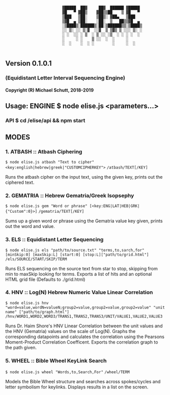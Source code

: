 ```  
                         ▓█████  ██▓     ██▓  ██████ ▓█████ 
                         ▓█   ▀ ▓██▒    ▓██▒▒██    ▒ ▓█   ▀ 
                         ▒███   ▒██░    ▒██▒░ ▓██▄   ▒███   
                         ▒▓█  ▄ ▒██░    ░██░  ▒   ██▒▒▓█  ▄ 
                         ░▒████▒░██████▒░██░▒██████▒▒░▒████▒
                         ░░ ▒░ ░░ ▒░▓  ░░▓  ▒ ▒▓▒ ▒ ░░░ ▒░ ░
                         ░ ░  ░░ ░ ▒  ░ ▒ ░░ ░▒  ░ ░ ░ ░  ░
                         ░     ░ ░    ▒ ░░  ░  ░     ░   
                         ░  ░    ░  ░ ░        ░     ░  ░
                                                        
```

##                                  Version 0.1.0.1
###                   (Equidistant Letter Interval Sequencing Engine)
####                      Copyright (R) Michael Schutt, 2018-2019

##                 Usage: ENGINE  $ node elise.js <mode> <parameters...>
###                       API     $ cd /elise/api && npm start

## MODES

### 1. ATBASH :: Atbash Ciphering
`$ node elise.js atbash "Text to cipher" <key:english|hebrew|greek|"CUSTOMCIPHERKEY">`
`/atbash/TEXT[/KEY]`

Runs the atbash cipher on the input text, using the given key, prints out the ciphered text.

### 2. GEMATRIA :: Hebrew Gematria/Greek Isopsephy
`$ node elise.js gem "Word or phrase" [<key:ENG|LAT|HEB|GRK|{"Custom":0}>]`
`/gematria/TEXT[/KEY]`

Sums up a given word or phrase using the Gematria value key given, prints out the word and value.

### 3. ELS :: Equidistant Letter Sequencing
`$ node elise.js els "path/to/source.txt" "terms,to,sarch,for" [minSkip:0] [maxSkip:L] [start:0] [stop:L]["path/to/grid.html"]`
`/els/SOURCE/START/SKIP/TERM`

Runs ELS sequencing on the source text from star to stop, skipping from min to maxSkip looking for terms.
Exports a list of hits and an optional HTML grid file (Defaults to ./grid.html)

### 4. HNV :: Log(N) Hebrew Numeric Value Linear Correlation
`$ node elise.js hnv "word=value,wordN=valueN;group2=value,group2=value,group2=value" "unit name" ["path/to/graph.html"]`
`/hnv/WORD1,WORD2,WORD3/TRANS1,TRANS2,TRANS3/UNIT/VALUE1,VALUE2,VALUE3`

Runs Dr. Haim Shore's HNV Linear Correlation between the unit values and the HNV (Gematria) values on the scale of Log(N).
Graphs the corresponding datapoints and calculates the correlation using the Pearsons Moment-Product Correlation Coefficent.
Exports the correlation graph to the path given.

### 5. WHEEL :: Bible Wheel KeyLink Search
`$ node elise.js wheel "Words,to,Search,For"`
`/wheel/TERM`

Models the Bible Wheel structure and searches across spokes/cycles and letter symbolism for keylinks.
Displays results in a list on the screen.
